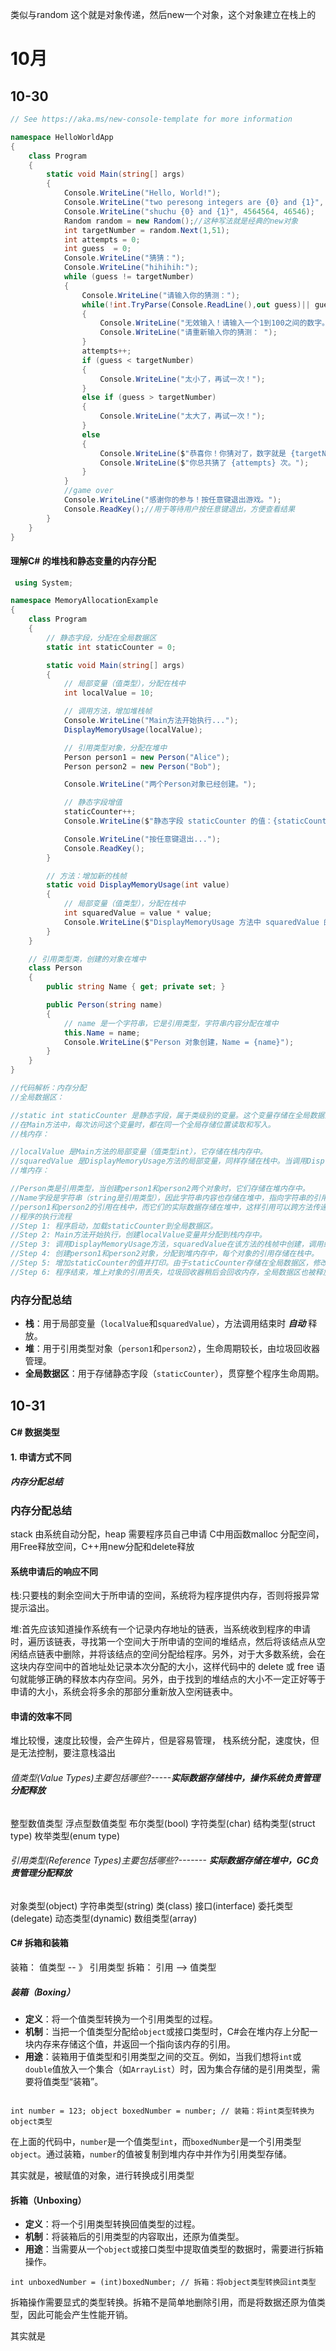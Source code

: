 类似与random  这个就是对象传递，然后new一个对象，这个对象建立在栈上的
# 10月
## 10-30
```C#
// See https://aka.ms/new-console-template for more information

namespace HelloWorldApp
{
    class Program
    {
        static void Main(string[] args)
        {
            Console.WriteLine("Hello, World!");
            Console.WriteLine("two peresong integers are {0} and {1}", 3, 6);
            Console.WriteLine("shuchu {0} and {1}", 4564564, 46546);
            Random random = new Random();//这种写法就是经典的new对象
            int targetNumber = random.Next(1,51);
            int attempts = 0;
            int guess  = 0;
            Console.WriteLine("猜猜：");
            Console.WriteLine("hihihih:");
            while (guess != targetNumber) 
            {
                Console.WriteLine("请输入你的猜测：");
                while(!int.TryParse(Console.ReadLine(),out guess)|| guess < 1 || guess > 100 )//用于验证用户输入是否为有效的整数，并在1到100的范围内
                {
                    Console.WriteLine("无效输入！请输入一个1到100之间的数字。");
                    Console.WriteLine("请重新输入你的猜测： ");
                }
                attempts++;
                if (guess < targetNumber)
                {
                    Console.WriteLine("太小了，再试一次！");
                }
                else if (guess > targetNumber)
                {
                    Console.WriteLine("太大了，再试一次！");
                }
                else
                {
                    Console.WriteLine($"恭喜你！你猜对了，数字就是 {targetNumber}！");
                    Console.WriteLine($"你总共猜了 {attempts} 次。");
                }
            }
            //game over
            Console.WriteLine("感谢你的参与！按任意键退出游戏。");
            Console.ReadKey();//用于等待用户按任意键退出，方便查看结果
        }
    }
}
```
 #### 理解C# 的堆栈和静态变量的内存分配
```c#
 using System;

namespace MemoryAllocationExample
{
    class Program
    {
        // 静态字段，分配在全局数据区
        static int staticCounter = 0;

        static void Main(string[] args)
        {
            // 局部变量（值类型），分配在栈中
            int localValue = 10;

            // 调用方法，增加堆栈帧
            Console.WriteLine("Main方法开始执行...");
            DisplayMemoryUsage(localValue);

            // 引用类型对象，分配在堆中
            Person person1 = new Person("Alice");
            Person person2 = new Person("Bob");

            Console.WriteLine("两个Person对象已经创建。");

            // 静态字段增值
            staticCounter++;
            Console.WriteLine($"静态字段 staticCounter 的值：{staticCounter}");

            Console.WriteLine("按任意键退出...");
            Console.ReadKey();
        }

        // 方法：增加新的栈帧
        static void DisplayMemoryUsage(int value)
        {
            // 局部变量（值类型），分配在栈中
            int squaredValue = value * value;
            Console.WriteLine($"DisplayMemoryUsage 方法中 squaredValue 的值：{squaredValue}");
        }
    }

    // 引用类型类，创建的对象在堆中
    class Person
    {
        public string Name { get; private set; }

        public Person(string name)
        {
            // name 是一个字符串，它是引用类型，字符串内容分配在堆中
            this.Name = name;
            Console.WriteLine($"Person 对象创建，Name = {name}");
        }
    }
}

//代码解析：内存分配
//全局数据区：

//static int staticCounter 是静态字段，属于类级别的变量。这个变量存储在全局数据区，从程序开始到结束都存在，不会随方法调用或退出而销毁。
//在Main方法中，每次访问这个变量时，都在同一个全局存储位置读取和写入。
//栈内存：

//localValue 是Main方法的局部变量（值类型int），它存储在栈内存中。
//squaredValue 是DisplayMemoryUsage方法的局部变量，同样存储在栈中。当调用DisplayMemoryUsage时，系统在栈上为该方法创建一个新的栈帧，存储方法中的局部变量。方法调用结束后，这个栈帧自动销毁，squaredValue变量也随之释放。
//堆内存：

//Person类是引用类型，当创建person1和person2两个对象时，它们存储在堆内存中。
//Name字段是字符串（string是引用类型），因此字符串内容也存储在堆中，指向字符串的引用则保存在对象中。
//person1和person2的引用在栈中，而它们的实际数据存储在堆中，这样引用可以跨方法传递。
//程序的执行流程
//Step 1: 程序启动，加载staticCounter到全局数据区。
//Step 2: Main方法开始执行，创建localValue变量并分配到栈内存中。
//Step 3: 调用DisplayMemoryUsage方法，squaredValue在该方法的栈帧中创建，调用结束后，squaredValue被自动释放。
//Step 4: 创建person1和person2对象，分配到堆内存中，每个对象的引用存储在栈中。
//Step 5: 增加staticCounter的值并打印。由于staticCounter存储在全局数据区，修改后的值会保留，直到程序结束。
//Step 6: 程序结束，堆上对象的引用丢失，垃圾回收器稍后会回收内存，全局数据区也被释放。

```
### 内存分配总结

- **栈**：用于局部变量（`localValue`和`squaredValue`），方法调用结束时 ***自动*** 释放。
- **堆**：用于引用类型对象（`person1`和`person2`），生命周期较长，由垃圾回收器管理。
- **全局数据区**：用于存储静态字段（`staticCounter`），贯穿整个程序生命周期。


## 10-31

#### C# 数据类型
#### 1. 申请方式不同
##### 内存分配总结

### 内存分配总结

stack 由系统自动分配，heap 需要程序员自己申请
C中用函数malloc 分配空间，用Free释放空间，C++用new分配和delete释放

#### 系统申请后的响应不同

栈:只要栈的剩余空间大于所申请的空间，系统将为程序提供内存，否则将报异常提示溢出。

堆:首先应该知道操作系统有一个记录内存地址的链表，当系统收到程序的申请时，遍历该链表，寻找第一个空间大于所申请的空间的堆结点，然后将该结点从空闲结点链表中删除，并将该结点的空间分配给程序。另外，对于大多数系统，会在这块内存空间中的首地址处记录本次分配的大小，这样代码中的 delete 或 free 语句就能够正确的释放本内存空间。另外，由于找到的堆结点的大小不一定正好等于申请的大小，系统会将多余的那部分重新放入空闲链表中。

#### 申请的效率不同
堆比较慢，速度比较慢，会产生碎片，但是容易管理，
栈系统分配，速度快，但是无法控制，要注意栈溢出

###### 值类型(Value Types)主要包括哪些?-----**实际数据存储栈中，操作系统负责管理分配释放**
整型数值类型
浮点型数值类型
布尔类型(bool)
字符类型(char)
结构类型(struct type)
枚举类型(enum type)
###### 引用类型(Reference Types)主要包括哪些?------- **实际数据存储在堆中，GC负责管理分配释放**
对象类型(object)
字符串类型(string)
类(class)
接口(interface)
委托类型(delegate)
动态类型(dynamic)
数组类型(array)


#### C# 拆箱和装箱
装箱：  值类型 -- 》 引用类型
拆箱： 引用  --> 值类型

##### 装箱（Boxing）

- **定义**：将一个值类型转换为一个引用类型的过程。
- **机制**：当把一个值类型分配给`object`或接口类型时，C#会在堆内存上分配一块内存来存储这个值，并返回一个指向该内存的引用。
- **用途**：装箱用于值类型和引用类型之间的交互。例如，当我们想将`int`或`double`值放入一个集合（如`ArrayList`）时，因为集合存储的是引用类型，需要将值类型“装箱”。

```

int number = 123; object boxedNumber = number; // 装箱：将int类型转换为object类型
```

在上面的代码中，`number`是一个值类型`int`，而`boxedNumber`是一个引用类型`object`。通过装箱，`number`的值被复制到堆内存中并作为引用类型存储。

其实就是，被赋值的对象，进行转换成引用类型



#### 拆箱（Unboxing）

- **定义**：将一个引用类型转换回值类型的过程。
- **机制**：将装箱后的引用类型的内容取出，还原为值类型。
- **用途**：当需要从一个`object`或接口类型中提取值类型的数据时，需要进行拆箱操作。



```
int unboxedNumber = (int)boxedNumber; // 拆箱：将object类型转换回int类型
```

拆箱操作需要显式的类型转换。拆箱不是简单地删除引用，而是将数据还原为值类型，因此可能会产生性能开销。

其实就是